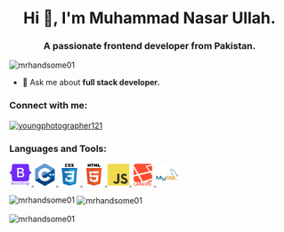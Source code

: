 <h1 align="center">Hi 👋, I'm Muhammad Nasar Ullah.</h1>
<h3 align="center">A passionate frontend developer from Pakistan.</h3>

<p align="left"> <img src="https://komarev.com/ghpvc/?username=mrhandsome01&label=Profile%20views&color=0e75b6&style=flat" alt="mrhandsome01" /> </p>

- 💬 Ask me about **full stack developer.**

<h3 align="left">Connect with me:</h3>
<p align="left">
<a href="https://instagram.com/youngphotographer121" target="blank"><img align="center" src="https://raw.githubusercontent.com/rahuldkjain/github-profile-readme-generator/master/src/images/icons/Social/instagram.svg" alt="youngphotographer121" height="30" width="40" /></a>
</p>

<h3 align="left">Languages and Tools:</h3>
<p align="left"> <a href="https://getbootstrap.com" target="_blank" rel="noreferrer"> <img src="https://raw.githubusercontent.com/devicons/devicon/master/icons/bootstrap/bootstrap-plain-wordmark.svg" alt="bootstrap" width="40" height="40"/> </a> <a href="https://www.w3schools.com/cpp/" target="_blank" rel="noreferrer"> <img src="https://raw.githubusercontent.com/devicons/devicon/master/icons/cplusplus/cplusplus-original.svg" alt="cplusplus" width="40" height="40"/> </a> <a href="https://www.w3schools.com/css/" target="_blank" rel="noreferrer"> <img src="https://raw.githubusercontent.com/devicons/devicon/master/icons/css3/css3-original-wordmark.svg" alt="css3" width="40" height="40"/> </a> <a href="https://www.w3.org/html/" target="_blank" rel="noreferrer"> <img src="https://raw.githubusercontent.com/devicons/devicon/master/icons/html5/html5-original-wordmark.svg" alt="html5" width="40" height="40"/> </a> <a href="https://developer.mozilla.org/en-US/docs/Web/JavaScript" target="_blank" rel="noreferrer"> <img src="https://raw.githubusercontent.com/devicons/devicon/master/icons/javascript/javascript-original.svg" alt="javascript" width="40" height="40"/> </a> <a href="https://laravel.com/" target="_blank" rel="noreferrer"> <img src="https://raw.githubusercontent.com/devicons/devicon/master/icons/laravel/laravel-plain-wordmark.svg" alt="laravel" width="40" height="40"/> </a> <a href="https://www.mysql.com/" target="_blank" rel="noreferrer"> <img src="https://raw.githubusercontent.com/devicons/devicon/master/icons/mysql/mysql-original-wordmark.svg" alt="mysql" width="40" height="40"/> </a> </p>

<p><img align="left" src="https://github-readme-stats.vercel.app/api/top-langs?username=mrhandsome01&show_icons=true&locale=en&layout=compact" alt="mrhandsome01" /></p>

<p>&nbsp;<img align="center" src="https://github-readme-stats.vercel.app/api?username=mrhandsome01&show_icons=true&locale=en" alt="mrhandsome01" /></p>

<p><img align="center" src="https://github-readme-streak-stats.herokuapp.com/?user=mrhandsome01&" alt="mrhandsome01" /></p>
